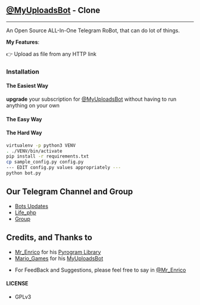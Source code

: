 ## [@MyUploadsBot](https://telegram.dog/MyUploadsBot) - Clone
---

An Open Source ALL-In-One Telegram RoBot, that can do lot of things.

**My Features**:



👉 Upload as file from any HTTP link

### Installation

#### The Easiest Way

**upgrade** your subscription for [@MyUploadsBot](https://telegram.dog/myuploadsbot) without having to run anything on your own

#### The Easy Way



#### The Hard Way

```sh
virtualenv -p python3 VENV
. ./VENV/bin/activate
pip install -r requirements.txt
cp sample_config.py config.py
--- EDIT config.py values appropriately ---
python bot.py
```
## Our Telegram Channel and Group

* [Bots Updates](https://telegram.dog/Life_php)
* [Life_php](https://telegram.dog/Life_php)
* [Group](https://telegram.dog/LifePHPGroup)

## Credits, and Thanks to

* [Mr_Enrico](https://telegram.dog/Mr_Enrico) for his [Pyrogram Library](https://github.com/khamdamoff)
* [Mario_Games](https://telegram.dog/Mario_Gamez) for his [MyUploadsBot](https://telegram.dog/MyUploadsBot)

- For FeedBack and Suggestions, please feel free to say in [@Mr_Enrico](https://telegram.dog/Mr_Enrico)

#### LICENSE
- GPLv3
